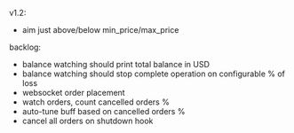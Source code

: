 v1.2:
- aim just above/below min_price/max_price

backlog:
- balance watching should print total balance in USD
- balance watching should stop complete operation on configurable % of loss
- websocket order placement
- watch orders, count cancelled orders %
- auto-tune buff based on cancelled orders %
- cancel all orders on shutdown hook


